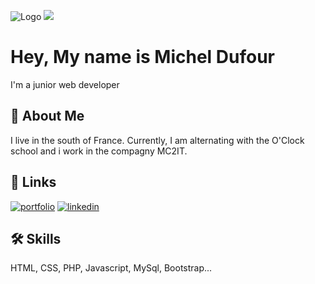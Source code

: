 ![Logo](https://michel-dufour.fr/_img/logomd-cv.png)
![](https://komarev.com/ghpvc/?username=MichelDufour-github-CDA&color=6357CB&style=for-the-badge)

# Hey, My name is Michel Dufour

I'm a junior web developer


## 🚀 About Me
I live in the south of France. Currently, I am alternating with the O'Clock school and i work in the compagny MC2IT.


## 🔗 Links
[![portfolio](https://img.shields.io/badge/my_portfolio-000?style=for-the-badge&logo=ko-fi&logoColor=white)](https://michel-dufour.fr/)
[![linkedin](https://img.shields.io/badge/linkedin-0A66C2?style=for-the-badge&logo=linkedin&logoColor=white)](https://www.linkedin.com/in/michel-dufour-b7570b187/)


## 🛠 Skills
HTML, CSS, PHP, Javascript, MySql, Bootstrap...
